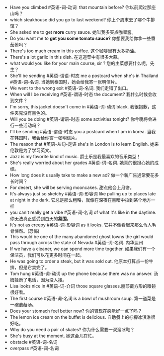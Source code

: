 - Have you climbed #英语-词-动词  that mountain before? 你以前爬过那座山吗？
- which steakhouse did you go to last weekend? 你上个周末去了哪个牛排馆？
- She asked me to get **more** curry sauce. 她叫我多买点咖喱酱。
- Do you want me to **get you some tomato sauce?** 你想要我给你拿一些番茄酱吗？
- There's too much cream in this coffee. 这个咖啡里有太多奶油。
- There's a lot garlic in this dish. 在这道菜中有很多大蒜。
- what would you like for your main course, sir ? 您的主菜想要什么呢，先生？
- She'll be sending #英语-谓语-时态 me a postcard when she's in Thailand #英语-词-名词. 当她到泰国时，她会给我寄一张明信片。
- We went to the wrong exit #英语-词-名词. 我们走错了出口。
- When will I be receiving #英语-谓语-时态 the document? 我什么时候会收到文件？
- I'm sorry, this jacket doesn't come in #英语-词-动词 black.   我很抱歉，这件夹克没有黑色的。
- Will you be doing #英语-谓语-时态 some activities tonight? 你今晚将会进行一些活动吗？
- I'll be sending #英语-谓语-时态 you a postcard when I am in korea. 当我在韩国时，我会给你寄一张明信片。
- The reason that #英语-从句-定语 she's in London is to learn English. 她来伦敦是为了学习英文。
- Jazz is my favorite kind of music. 爵士乐是我最喜欢的音乐类型！
- She's really worried about her grades #英语-词-名词. 她真的很担心她的成绩。
- How long does it usually take to make a new ad? 做一个新广告通常要花多长时间？
- For desert, she will be serving mooncakes. 甜点他会上月饼。
- It's always just so sketchy #英语-词-形容词 like pulling up to places late at night in the dark. 它总是那么粗略，就像在深夜在黑暗中拉到某个地方一样
- you can't  really get a vibe #英语-词-名词 of what it's like in the daytime. 你无法真正感受到白天的**氛围**。
- It's not as creepy #英语-词-形容词 as it looks. 它并不像看起来那么令人毛骨悚然。(恐怖)
- This would be one of the many abandoned ghost towns the girl would pass through across the state of Nevada #英语-词-名词. 内华达州
-  If we have a cleaner, we can spend more time together. 如果我们有一个保洁员，我们可以花更多时间在一起。
- He was going to order a steak, but it was sold out. 他原本打算点一份牛排，但是它卖完了。
- Tom hung #英语-词-动词 up the phone because there was no answer. 汤姆挂断了电话，因为没人接。
- Lisa looks nice in #英语-词-介词 those square glasses.丽莎戴方形的眼镜很好看。
- The first course #英语-词-名词 is a bowl of mushroom soup. 第一道菜是一碗蘑菇汤。
- Does your stomach feel better now? 你的胃现在感觉好一点了吗？
- The lemon ice cream on the buffet is delicious. 自助餐上的柠檬冰淇淋很好吃。
- Why do you need a pair of skates? 你为什么需要一双溜冰鞋？
- She's busy at the moment. 她这会儿在忙。
- obstacle #英语-词-名词
- overpass #英语-词-名词